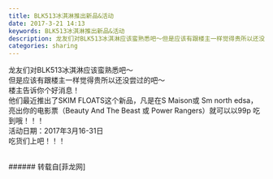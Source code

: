 ```yaml
---
title: BLK513冰淇淋推出新品&活动
date: 2017-3-21 14:13
keywords: BLK513冰淇淋推出新品&活动
description: 龙友们对BLK513冰淇淋应该蛮熟悉吧～但是应该有跟楼主一样觉得贵所以还没尝过的吧～楼主告诉你个好消息！他们最近推出了SKIM FLOATS这个新品，凡是在S Maison或 Sm north edsa，亮出你的电影票（Beauty And The Beast 或 Power Rangers）就可以以99p 吃到哦！！！活动日期：2017年3月16-31日吃货们上吧！！！
categories: sharing
---
```

<td class="t_f" id="postmessage_591006">

龙友们对BLK513冰淇淋应该蛮熟悉吧～<br/>
但是应该有跟楼主一样觉得贵所以还没尝过的吧～<br/>
楼主告诉你个好消息！<br/>
他们最近推出了SKIM FLOATS这个新品，凡是在S Maison或 Sm north edsa，亮出你的电影票（Beauty And The Beast 或 Power Rangers）就可以以99p 吃到哦！！！<br/>
活动日期：2017年3月16-31日<br/>
吃货们上吧！！！<br/>
<img alt="" border="0" class="zoom" data-cf-modified-92b0c1f0e20e173a62bbb273-="" file="http://www.flw.ph/data/appbyme/upload/image/201703/21/6Eh13bYjfImn.jpg" id="aimg_MSrIi" lazyloadthumb="1" onclick="" onmouseover="" src="http://www.flw.ph/data/appbyme/upload/image/201703/21/6Eh13bYjfImn.jpg"/><br/>
<br/>
</td>
###### 转载自[菲龙网]